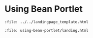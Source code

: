 # Using Bean Portlet

```{raw} html
:file: ../../landingpage_template.html
```

```{raw} html
:file: using-bean-portlet/landing.html
```